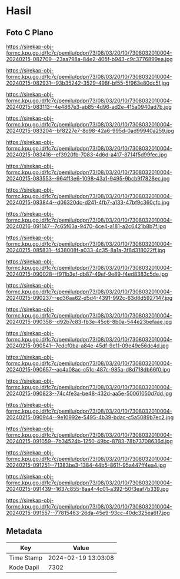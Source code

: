 # Hasil

## Foto C Plano

https://sirekap-obj-formc.kpu.go.id/fc7c/pemilu/pdpr/73/08/03/20/10/7308032010004-20240215-082709--23aa798a-84e2-405f-b943-c9c3776899ea.jpg

https://sirekap-obj-formc.kpu.go.id/fc7c/pemilu/pdpr/73/08/03/20/10/7308032010004-20240215-082931--93b35242-3529-498f-bf55-5f963e80dc5f.jpg

https://sirekap-obj-formc.kpu.go.id/fc7c/pemilu/pdpr/73/08/03/20/10/7308032010004-20240215-083113--4e4867e3-ab85-4d96-ad2e-415a0940ad7b.jpg

https://sirekap-obj-formc.kpu.go.id/fc7c/pemilu/pdpr/73/08/03/20/10/7308032010004-20240215-083204--bf8227e7-8d98-42a6-995d-0ad99940a259.jpg

https://sirekap-obj-formc.kpu.go.id/fc7c/pemilu/pdpr/73/08/03/20/10/7308032010004-20240215-083416--ef3920fb-7083-4d6d-a417-8714f5d99fec.jpg

https://sirekap-obj-formc.kpu.go.id/fc7c/pemilu/pdpr/73/08/03/20/10/7308032010004-20240215-083553--964f13e6-1098-43a1-9495-9bcb9f7828ec.jpg

https://sirekap-obj-formc.kpu.go.id/fc7c/pemilu/pdpr/73/08/03/20/10/7308032010004-20240215-083844--d06320dc-d241-4fb7-a133-47bf9c360cfc.jpg

https://sirekap-obj-formc.kpu.go.id/fc7c/pemilu/pdpr/73/08/03/20/10/7308032010004-20240216-091147--7c65f63a-9470-4ce4-a181-a2c6421b8b7f.jpg

https://sirekap-obj-formc.kpu.go.id/fc7c/pemilu/pdpr/73/08/03/20/10/7308032010004-20240215-085831--f438008f-a033-4c35-8a1a-3f8d318022ff.jpg

https://sirekap-obj-formc.kpu.go.id/fc7c/pemilu/pdpr/73/08/03/20/10/7308032010004-20240215-090028--f911b3ef-db87-49ef-9e89-f4ed8383c5de.jpg

https://sirekap-obj-formc.kpu.go.id/fc7c/pemilu/pdpr/73/08/03/20/10/7308032010004-20240215-090237--ed36aa62-d5d4-4391-992c-63d8d5927147.jpg

https://sirekap-obj-formc.kpu.go.id/fc7c/pemilu/pdpr/73/08/03/20/10/7308032010004-20240215-090358--d92b7c83-fb3e-45c6-8b0a-544e23befaae.jpg

https://sirekap-obj-formc.kpu.go.id/fc7c/pemilu/pdpr/73/08/03/20/10/7308032010004-20240215-090541--7edcf0ba-a84e-45df-9e11-09e49e56dc4d.jpg

https://sirekap-obj-formc.kpu.go.id/fc7c/pemilu/pdpr/73/08/03/20/10/7308032010004-20240215-090657--ac4a08ac-c51c-487c-985a-d8d718db66f0.jpg

https://sirekap-obj-formc.kpu.go.id/fc7c/pemilu/pdpr/73/08/03/20/10/7308032010004-20240215-090823--74c4fe3a-be48-432d-aa5e-50061050d7dd.jpg

https://sirekap-obj-formc.kpu.go.id/fc7c/pemilu/pdpr/73/08/03/20/10/7308032010004-20240215-090944--9e10992e-5495-4b39-bdac-c5a5089b7ec2.jpg

https://sirekap-obj-formc.kpu.go.id/fc7c/pemilu/pdpr/73/08/03/20/10/7308032010004-20240215-091059--7b34524b-1250-49bc-8783-78b73708636d.jpg

https://sirekap-obj-formc.kpu.go.id/fc7c/pemilu/pdpr/73/08/03/20/10/7308032010004-20240215-091251--71383be3-1384-44b5-861f-95a447ff4ea4.jpg

https://sirekap-obj-formc.kpu.go.id/fc7c/pemilu/pdpr/73/08/03/20/10/7308032010004-20240215-091439--1637c855-8aa4-4c01-a392-50f3eaf7b339.jpg

https://sirekap-obj-formc.kpu.go.id/fc7c/pemilu/pdpr/73/08/03/20/10/7308032010004-20240215-091557--77815463-26da-45e9-93cc-40dc325ea6f7.jpg


## Metadata

| Key        | Value               |
| ---------- | ------------------- |
| Time Stamp | 2024-02-19 13:03:08 |
| Kode Dapil | 7302                |




